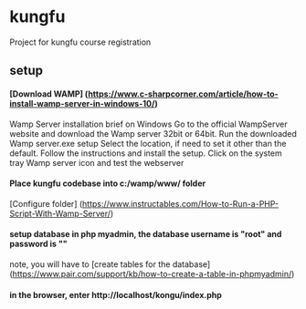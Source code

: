 # kungfu
Project for kungfu course registration


##  setup 
#### [Download WAMP] (https://www.c-sharpcorner.com/article/how-to-install-wamp-server-in-windows-10/)
Wamp Server installation brief on Windows
Go to the official WampServer website and download the Wamp server 32bit or 64bit.
Run the downloaded Wamp server.exe setup
Select the location, if need to set it other than the default.
Follow the instructions and install the setup.
Click on the system tray Wamp server icon and test the webserver


#### Place kungfu codebase into c:/wamp/www/ folder 
[Configure folder] (https://www.instructables.com/How-to-Run-a-PHP-Script-With-Wamp-Server/)

#### setup database in php myadmin,  the database username is "root" and password is ""  
note, you will have to [create tables for the database] (https://www.pair.com/support/kb/how-to-create-a-table-in-phpmyadmin/)



#### in the browser, enter http://localhost/kongu/index.php



